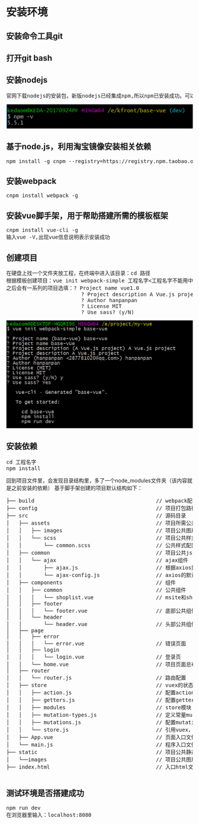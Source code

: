 # 安装环境
## 安装命令工具git
## 打开git bash
## 安装nodejs
<pre>官网下载nodejs的安装包，新版nodejs已经集成npm,所以npm已安装成功。可以用node -V和npm -V来测试是否安装成功。如下图：</pre>
![image](https://raw.githubusercontent.com/Sumahan/vue2.0-/master/screenshot/1.png)
## 基于node.js，利用淘宝镜像安装相关依赖
<pre>npm install -g cnpm --registry=https://registry.npm.taobao.org</pre>
## 安装webpack
<pre>cnpm install webpack -g</pre>
## 安装vue脚手架，用于帮助搭建所需的模板框架
<pre>
cnpm install vue-cli -g
输入vue -V,出现vue信息说明表示安装成功
</pre>
## 创建项目
<pre>
在硬盘上找一个文件夹放工程，在终端中进入该目录：cd 路径
根据模板创建项目：vue init webpack-simple 工程名字<工程名字不能用中文>
之后会有一系列的项目选填：? Project name vue1.0
                        ? Project description A Vue.js project
                        ? Author hanpanpan
                        ? License MIT
                        ? Use sass? (y/N)
</pre>
![image](https://raw.githubusercontent.com/Sumahan/vue2.0-/master/screenshot/2.png)
## 安装依赖
<pre>
cd 工程名字
npm install
</pre>
回到项目文件里，会发现目录结构里，多了一个node_modules文件夹（该内容就是之前安装的依赖）
基于脚手架创建的项目默认结构如下：
<pre>
├── build                                       // webpack配置文件
├── config                                      // 项目打包路径
├── src                                         // 源码目录
│   ├── assets                                  // 项目所需公共静态资源，如图片，css等
│   │   ├── images                              // 项目公共图片资源
│   │   └── scss                                // 项目公共样式资源
│   │       └── common.scss                     // 公共样式配置文件
│   ├── common                                  // 项目公共js资源
│   │   └── ajax                                // ajax组件
│   │       ├── ajax.js                         // 根据axios封装出来的Ajax
│   │       └── ajax-config.js                  // axios的默认配置项
│   ├── components                              // 组件
│   │   ├── common                              // 公共组件
│   │   │   └── shoplist.vue                    // msite和shop页面的餐馆列表公共组件
│   │   ├── footer
│   │   │   └── footer.vue                      // 底部公共组件
│   │   └── header
│   │       └── header.vue                      // 头部公共组件
│   ├── page
│   │   ├── error
│   │   │   └── error.vue                       // 错误页面
│   │   ├── login
│   │   │   └── login.vue                       // 登录页
│   │   └── home.vue                            // 项目页面总布局
│   ├── router
│   │   └── router.js                           // 路由配置
│   ├── store                                   // vuex的状态管理
│   │   ├── action.js                           // 配置actions
│   │   ├── getters.js                          // 配置getters
│   │   ├── modules                             // store模块
│   │   ├── mutation-types.js                   // 定义常量muations名
│   │   ├── mutations.js                        // 配置mutations
│   │   └── store.js                            // 引用vuex，创建store
│   ├── App.vue                                 // 页面入口文件
│   └── main.js                                 // 程序入口文件，加载各种公共组件
├── static                                      // 项目公共静态资源，如图片等
│   └──images                                   // 项目公共图片资源
├── index.html                                  // 入口html文件

</pre>

## 测试环境是否搭建成功
<pre>
npm run dev
在浏览器里输入：localhost:8080
</pre>
